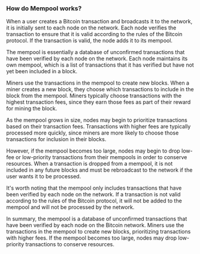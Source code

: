 ### How do Mempool works?

When a user creates a Bitcoin transaction and broadcasts it to the network, it is initially sent to each node on the network. Each node verifies the transaction to ensure that it is valid according to the rules of the Bitcoin protocol. If the transaction is valid, the node adds it to its mempool.

The mempool is essentially a database of unconfirmed transactions that have been verified by each node on the network. Each node maintains its own mempool, which is a list of transactions that it has verified but have not yet been included in a block.

Miners use the transactions in the mempool to create new blocks. When a miner creates a new block, they choose which transactions to include in the block from the mempool. Miners typically choose transactions with the highest transaction fees, since they earn those fees as part of their reward for mining the block.

As the mempool grows in size, nodes may begin to prioritize transactions based on their transaction fees. Transactions with higher fees are typically processed more quickly, since miners are more likely to choose those transactions for inclusion in their blocks.

However, if the mempool becomes too large, nodes may begin to drop low-fee or low-priority transactions from their mempools in order to conserve resources. When a transaction is dropped from a mempool, it is not included in any future blocks and must be rebroadcast to the network if the user wants it to be processed.

It's worth noting that the mempool only includes transactions that have been verified by each node on the network. If a transaction is not valid according to the rules of the Bitcoin protocol, it will not be added to the mempool and will not be processed by the network.

In summary, the mempool is a database of unconfirmed transactions that have been verified by each node on the Bitcoin network. Miners use the transactions in the mempool to create new blocks, prioritizing transactions with higher fees. If the mempool becomes too large, nodes may drop low-priority transactions to conserve resources.
